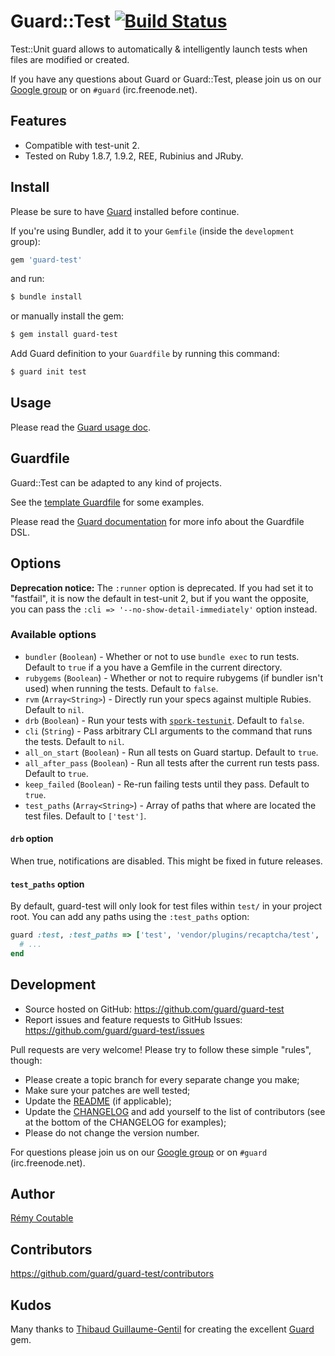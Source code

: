 # Guard::Test [![Build Status](https://secure.travis-ci.org/guard/guard-test.png?branch=master)](http://travis-ci.org/guard/guard-test)

Test::Unit guard allows to automatically & intelligently launch tests when files are modified or created.

If you have any questions about Guard or Guard::Test, please join us on our [Google group](http://groups.google.com/group/guard-dev) or on `#guard` (irc.freenode.net).

## Features

- Compatible with test-unit 2.
- Tested on Ruby 1.8.7, 1.9.2, REE, Rubinius and JRuby.

## Install

Please be sure to have [Guard](https://github.com/guard/guard) installed before continue.

If you're using Bundler, add it to your `Gemfile` (inside the `development` group):

```ruby
gem 'guard-test'
```

and run:

```bash
$ bundle install
```

or manually install the gem:

```bash
$ gem install guard-test
```

Add Guard definition to your `Guardfile` by running this command:

```bash
$ guard init test
```

## Usage

Please read the [Guard usage doc](https://github.com/guard/guard#readme).

## Guardfile

Guard::Test can be adapted to any kind of projects.

See the [template Guardfile](https://github.com/guard/guard-test/blob/master/lib/guard/test/templates/Guardfile) for some examples.

Please read the [Guard documentation](https://github.com/guard/guard#readme) for more info about the Guardfile DSL.

## Options

**Deprecation notice:** The `:runner` option is deprecated. If you had set it to "fastfail", it is now the default in test-unit 2, but if you want the opposite, you can pass the `:cli => '--no-show-detail-immediately'` option instead.

### Available options

* `bundler` (`Boolean`)          - Whether or not to use `bundle exec` to run tests. Default to `true` if a you have a Gemfile in the current directory.
* `rubygems` (`Boolean`)         - Whether or not to require rubygems (if bundler isn't used) when running the tests. Default to `false`.
* `rvm` (`Array<String>`)        - Directly run your specs against multiple Rubies. Default to `nil`.
* `drb` (`Boolean`)              - Run your tests with [`spork-testunit`](https://github.com/timcharper/spork-testunit). Default to `false`.
* `cli` (`String`)               - Pass arbitrary CLI arguments to the command that runs the tests. Default to `nil`.
* `all_on_start` (`Boolean`)     - Run all tests on Guard startup. Default to `true`.
* `all_after_pass` (`Boolean`)   - Run all tests after the current run tests pass. Default to `true`.
* `keep_failed` (`Boolean`)      - Re-run failing tests until they pass. Default to `true`.
* `test_paths` (`Array<String>`) - Array of paths that where are located the test files. Default to `['test']`.

#### `drb` option

When true, notifications are disabled. This might be fixed in future releases.

#### `test_paths` option

By default, guard-test will only look for test files within `test/` in your project root. You can add any paths using the `:test_paths` option:

```ruby
guard :test, :test_paths => ['test', 'vendor/plugins/recaptcha/test', 'any/path/test'] do
  # ...
end
```

## Development

- Source hosted on GitHub: https://github.com/guard/guard-test
- Report issues and feature requests to GitHub Issues: https://github.com/guard/guard-test/issues

Pull requests are very welcome! Please try to follow these simple "rules", though:

- Please create a topic branch for every separate change you make;
- Make sure your patches are well tested;
- Update the [README](https://github.com/guard/guard-test/blob/master/README.md) (if applicable);
- Update the [CHANGELOG](https://github.com/guard/guard-test/blob/master/CHANGELOG.md) and add yourself to the list of contributors (see at the bottom of the CHANGELOG for examples);
- Please do not change the version number.

For questions please join us on our [Google group](http://groups.google.com/group/guard-dev) or on `#guard` (irc.freenode.net).

## Author

[Rémy Coutable](https://github.com/rymai)

## Contributors

https://github.com/guard/guard-test/contributors

## Kudos

Many thanks to [Thibaud Guillaume-Gentil](https://github.com/thibaudgg) for creating the excellent [Guard](https://github.com/guard/guard) gem.
